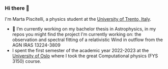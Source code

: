 ### Hi there 👋
I'm Marta Piscitelli, a physics student at the [University of Trento, Italy](https://www.unitn.it/).
* 🔭 I’m currently working on my bachelor thesis in Astrophysics, in my repos you might find the project I'm currently working on: the observation and spectral fitting of a relativistic Wind in outflow from the AGN IRAS 13224-3809
* I spent the first semester of the academic year 2022-2023 at the [University of Oslo](https://www.uio.no/english/) where I took the great Computational physics (FYS 3150) course.




<!--
**martapisci/martapisci** is a ✨ _special_ ✨ repository because its `README.md` (this file) appears on your GitHub profile.

Here are some ideas to get you started:

 🔭 I’m currently working on my bachelor thesis in Astrophysics
- 🌱 I’m currently learning ...
- 👯 I’m looking to collaborate on ...
- 🤔 I’m looking for help with ...
- 💬 Ask me about ...
- 📫 How to reach me: ...
- 😄 Pronouns: ...
- ⚡ Fun fact: ...
-->
